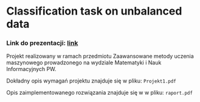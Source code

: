 # Classification task on unbalanced data

### Link do prezentacji: [link](https://prezi.com/view/9GUowFqKXii4RewFiAbd/)

Projekt realizowany w ramach przedmiotu Zaawansowane metody uczenia maszynowego prowadzonego na wydziale Matematyki i Nauk Informacyjnych PW.

Dokładny opis wymagań projektu znajduje się w pliku: `Projekt1.pdf`

Opis zaimplementowanego rozwiązania znajduje się w w pliku: `raport.pdf`
